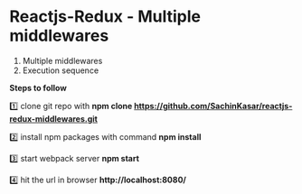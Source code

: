 # Reactjs-Redux - Multiple middlewares

1. Multiple middlewares
2. Execution sequence
 
	 	 

**Steps to follow**

:one: clone git repo with 
**npm clone https://github.com/SachinKasar/reactjs-redux-middlewares.git**

:two: install npm packages with command
**npm install**

:three: start webpack server
**npm start**

:four: hit the url in browser **http://localhost:8080/**


 


